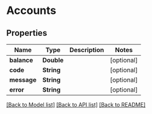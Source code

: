 # Accounts

## Properties
Name | Type | Description | Notes
------------ | ------------- | ------------- | -------------
**balance** | **Double** |  | [optional] 
**code** | **String** |  | [optional] 
**message** | **String** |  | [optional] 
**error** | **String** |  | [optional] 

[[Back to Model list]](../README.md#documentation-for-models) [[Back to API list]](../README.md#documentation-for-api-endpoints) [[Back to README]](../README.md)


